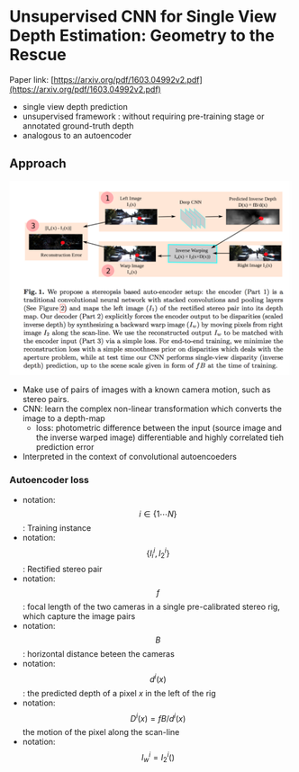 # Unsupervised CNN for Single View Depth Estimation: Geometry to the Rescue

Paper link: [https://arxiv.org/pdf/1603.04992v2.pdf](https://arxiv.org/pdf/1603.04992v2.pdf)

- single view depth prediction
- unsupervised framework : without requiring pre-training stage or annotated ground-truth depth
- analogous to an autoencoder

## Approach

![Approach Overview](unsupervised-single-view-geo-rescue.png)

- Make use of pairs of images with a known camera motion, such as stereo pairs.
- CNN: learn the complex non-linear transformation which converts the image to a depth-map
  - loss: photometric difference between the input (source image and the inverse warped image) differentiable and highly correlated tieh prediction error
- Interpreted in the context of convolutional autoencoeders


### Autoencoder loss

- notation: $$i \in \{1 \cdots N\}$$: Training instance 
- notation: $$\{I_i^i, I_2^i\}$$: Rectified stereo pair 
- notation: $$f$$: focal length of the two cameras in a single pre-calibrated stereo rig, which capture the image pairs
- notation: $$B$$: horizontal distance beteen the cameras
- notation: $$d^i(x)$$: the predicted depth of a pixel $x$ in the left of the rig
- notation: $$D^i(x) = fB/d^i(x)$$ the motion of the pixel along the scan-line
- notation: $$I_w^i = I^i_2()$$  



























